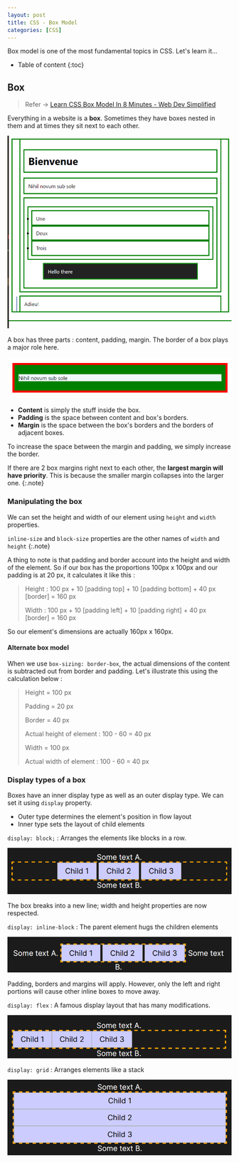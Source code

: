```yaml
---
layout: post
title: CSS - Box Model
categories: [CSS]
---
```


Box model is one of the most fundamental topics in CSS. Let's learn it...

* Table of content
{:toc}

## Box

> Refer -> [Learn CSS Box Model In 8 Minutes - Web Dev Simplified](https://youtu.be/rIO5326FgPE?si=7jBRMTdA_08FZGIH)

Everything in a website is a **box**. Sometimes they have boxes nested in them and at times they sit next to each other.

![alt text](/images/img4.png)

A box has three parts : content, padding, margin. The border of a box plays a major role here.

![alt text](/images/img5.png)

* **Content** is simply the stuff inside the box.
* **Padding** is the space between content and box's borders.
* **Margin** is the space between the box's borders and the borders of adjacent boxes.

To increase the space between the margin and padding, we simply increase the border.

If there are 2 box margins right next to each other, the **largest margin will have priority**. This is because the smaller margin collapses into the larger one.
{:.note}

### Manipulating the box

We can set the height and width of our element using ``height`` and ``width`` properties.

``inline-size`` and ``block-size`` properties are the other names of ``width`` and ``height``
{:.note}

A thing to note is that padding and border account into the height and width of the element. So if our box has the proportions 100px x 100px and our padding is at 20 px, it calculates it like this :

> Height : 100 px + 10 [padding top] + 10 [padding bottom] + 40 px [border] = 160 px
> 
> Width : 100 px + 10 [padding left] + 10 [padding right] + 40 px [border] = 160 px

So our element's dimensions are actually 160px x 160px.

#### Alternate box model

When we use ``box-sizing: border-box``, the actual dimensions of the content is subtracted out from border and padding. Let's illustrate this using the calculation below :

> Height = 100 px
> 
> Padding = 20 px
> 
> Border = 40 px
> 
>Actual height of element : 100 - 60 = 40 px
>
> Width = 100 px
> 
> Actual width of element : 100 - 60 = 40 px

### Display types of a box

Boxes have an inner display type as well as an outer display type. We can set it using ``display`` property.

* Outer type determines the element's position in flow layout
* Inner type sets the layout of child elements

`display: block;` : Arranges the elements like blocks in a row.

![alt text](/images/img6.png)

The box breaks into a new line; width and height properties are now respected.

``display: inline-block`` : The parent element hugs the children elements

![alt text](/images/img7.png)

Padding, borders and margins will apply. However, only the left and right portions will cause other inline boxes to move away.

``display: flex`` : A famous display layout that has many modifications.

![alt text](/images/img8.png)

``display: grid`` : Arranges elements like a stack

![alt text](/images/img9.png)

